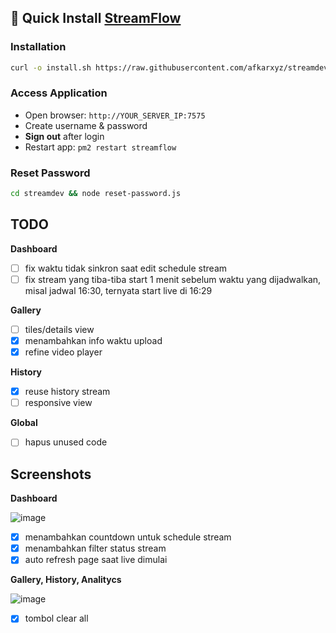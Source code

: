 ## 🚀 Quick Install [StreamFlow](https://github.com/bangtutorial/streamflow)

### Installation
```bash
curl -o install.sh https://raw.githubusercontent.com/afkarxyz/streamdev/main/install.sh && chmod +x install.sh && ./install.sh
```

### Access Application
- Open browser: `http://YOUR_SERVER_IP:7575`
- Create username & password
- **Sign out** after login
- Restart app: `pm2 restart streamflow`

### Reset Password
```bash
cd streamdev && node reset-password.js
```

## TODO

**Dashboard**
- [ ] fix waktu tidak sinkron saat edit schedule stream
- [ ] fix stream yang tiba-tiba start 1 menit sebelum waktu yang dijadwalkan, misal jadwal 16:30, ternyata start live di 16:29

**Gallery**

- [ ] tiles/details view
- [x] menambahkan info waktu upload
- [x] refine video player
      
**History**
- [x] reuse history stream
- [ ] responsive view

**Global**
- [ ] hapus unused code

## Screenshots

**Dashboard**

![image](https://github.com/user-attachments/assets/955ee49c-1c6e-4dba-859c-654bd164fa5c)

- [x] menambahkan countdown untuk schedule stream
- [x] menambahkan filter status stream
- [x] auto refresh page saat live dimulai

**Gallery, History, Analitycs**
      
![image](https://github.com/user-attachments/assets/2369562a-39a8-4c53-996b-e21387891e1e)

- [x] tombol clear all
